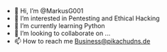 - 👋 Hi, I’m @MarkusG001
- 👀 I’m interested in Pentesting and Ethical Hacking
- 🌱 I’m currently learning Python
- 💞️ I’m looking to collaborate on ...
- 📫 How to reach me Business@pikachudns.de
